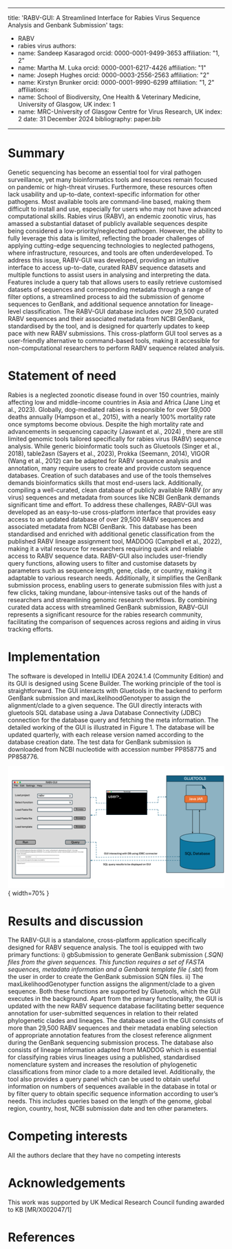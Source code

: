 
---
title: 'RABV-GUI: A Streamlined Interface for Rabies Virus Sequence Analysis and Genbank Submission'
tags:
  - RABV
  - rabies virus
authors:
 - name: Sandeep Kasaragod
   orcid: 0000-0001-9499-3653
   affiliation: "1, 2"
 - name: Martha M. Luka
   orcid: 0000-0001-6217-4426
   affiliation: "1"
 - name: Joseph Hughes
   orcid: 0000-0003-2556-2563
   affiliation: "2"
 - name: Kirstyn Brunker
   orcid: 0000-0001-9990-6299
   affiliation: "1, 2"
affiliations:
 - name: School of Biodiversity, One Health & Veterinary Medicine, University of Glasgow, UK
   index: 1
 - name: MRC-University of Glasgow Centre for Virus Research, UK
   index: 2
date: 31 December 2024
bibliography: paper.bib
---

# Summary

Genetic sequencing has become an essential tool for viral pathogen surveillance, yet many bioinformatics tools and resources remain focused on pandemic or high-threat viruses. Furthermore, these resources often lack usability and up-to-date, context-specific information for other pathogens. Most available tools are command-line based, making them difficult to install and use, especially for users who may not have advanced computational skills. Rabies virus (RABV), an endemic zoonotic virus, has amassed a substantial dataset of publicly available sequences despite being considered a low-priority/neglected pathogen. However, the ability to fully leverage this data is limited, reflecting the broader challenges of applying cutting-edge sequencing technologies to neglected pathogens, where infrastructure, resources, and tools are often underdeveloped.   To address this issue, RABV-GUI was developed, providing an intuitive interface to access up-to-date, curated RABV sequence datasets and multiple functions to assist users in analysing and interpreting the data. Features include a query tab that allows users to easily retrieve customised datasets of sequences and corresponding metadata through a range of filter options,  a streamlined process to aid the submission of genome sequences to GenBank, and additional sequence annotation for lineage-level classification. The RABV-GUI database includes over 29,500 curated RABV sequences and their associated metadata from NCBI GenBank, standardised by the tool, and is designed for quarterly updates to keep pace with new RABV submissions. This cross-platform GUI tool serves as a user-friendly alternative to command-based tools, making it accessible for non-computational researchers to perform RABV sequence related analysis. 

# Statement of need

Rabies is a neglected zoonotic disease found in over 150 countries, mainly affecting low and middle-income countries in Asia and Africa (Jane Ling et al., 2023). Globally, dog-mediated rabies is responsible for over 59,000 deaths annually (Hampson et al., 2015), with a nearly 100% mortality rate once symptoms become obvious. Despite the high mortality rate and advancements in sequencing capacity (Jaswant et al., 2024) , there are still limited genomic tools tailored specifically for rabies virus (RABV) sequence analysis. While generic bioinformatic tools such as Gluetools (Singer et al., 2018), table2asn (Sayers et al., 2023), Prokka (Seemann, 2014), VIGOR (Wang et al., 2012) can be adapted for RABV sequence analysis and annotation,  many require users to create and provide custom sequence databases. Creation of such databases and use of the tools themselves demands bioinformatics skills that most end-users lack. Additionally, compiling a well-curated, clean database of publicly available RABV (or any virus) sequences and metadata from sources like NCBI GenBank demands significant time and effort.  To address these challenges, RABV-GUI was developed as an easy-to-use cross-platform interface that provides easy access to an updated database of over 29,500 RABV sequences and associated metadata from NCBI GenBank. This database has been standardised and enriched with additional genetic classification from the published RABV lineage assignment tool, MADDOG (Campbell et al., 2022), making it a vital resource for researchers requiring quick and reliable access to RABV sequence data. RABV-GUI also includes user-friendly query functions, allowing users to filter and customise datasets by parameters such as sequence length, gene, clade, or country, making it adaptable to various research needs. Additionally, it simplifies the GenBank submission process, enabling users to generate submission files with just a few clicks, taking mundane, labour-intensive tasks out of the hands of researchers and streamlining genomic research workflows. By combining curated data access with streamlined GenBank submission, RABV-GUI represents a significant resource for the rabies research community, facilitating the comparison of sequences across regions and aiding in virus tracking efforts.

# Implementation

The software is developed in IntelliJ IDEA 2024.1.4 (Community Edition) and its GUI is designed using Scene Builder. The working principle of the tool is straightforward. The GUI interacts with Gluetools in the backend to perform GenBank submission and maxLikelihoodGenotyper to assign the alignment/clade to a given sequence. The GUI directly interacts with gluetools SQL database using a Java Database Connectivity (JDBC) connection for the database query and fetching the meta information. The detailed working of the GUI is illustrated in Figure 1. The database will be updated quarterly, with each release version named according to the database creation date. The test data for GenBank submission is downloaded from NCBI  nucleotide with accession number PP858775 and  PP858776.

![Schematic workflow of the RABV-GUI.](workflow.png){ width=70% }

# Results and discussion

The RABV-GUI is a standalone, cross-platform application specifically designed for RABV sequence analysis. The tool is equipped with two primary functions: i) gbSubmission to generate GenBank submission (*.SQN) files from the given sequences. This function requires a set of FASTA sequences, metadata information and a Genbank template file (*.sbt) from the user in order to create the GenBank submission SQN files. ii) The maxLikelihoodGenotyper function assigns the alignment/clade to a given sequence. Both these functions are supported by Gluetools, which the GUI executes in the background. Apart from the primary functionality, the GUI is updated with the new RABV sequence database facilitating better sequence annotation for user-submitted sequences in relation to their related phylogenetic clades and lineages. The database used in the GUI consists of more than 29,500 RABV sequences and their metadata enabling selection of appropriate annotation features from the closest reference alignment during the GenBank sequencing submission process. The database also consists of lineage information adapted from MADDOG which is essential for classifying rabies virus lineages using a published, standardised nomenclature system and increases the resolution of phylogenetic classifications from minor clade to a more detailed level. Additionally, the tool also provides a query panel which can be used to obtain useful information on numbers of sequences available in the database in total or by filter query to obtain specific sequence information according to user’s needs. This includes queries based on the  length of the genome, global region, country, host, NCBI submission date and ten other parameters. 

# Competing interests  

All the authors declare that they have no competing interests

# Acknowledgements

This work was supported by UK Medical Research Council funding awarded to KB [MR/X002047/1]

# References
